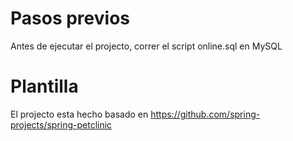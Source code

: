 # Pasos previos

Antes de ejecutar el projecto, correr el script online.sql en MySQL

# Plantilla
El projecto esta hecho basado en https://github.com/spring-projects/spring-petclinic
